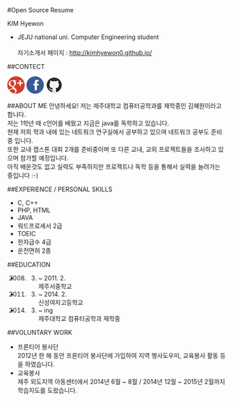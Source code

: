 #Open Source Resume

KIM Hyewon
- JEJU national uni. Computer Engineering student
<br><br>자기소개서 페이지 : http://kimhyewon0.github.io/

##CONTECT

[![Alt text](/image/google_plus.png)](mailto:coope0@gmail.com)
[![Alt text](/image/facebook.png)](http://www.facebook.com/hyewonney)
[![Alt text](/image/github.png)](http://github.com/kimhyewon0/)


##ABOUT ME
안녕하세요! 저는 제주대학교 컴퓨터공학과를 재학중인 김혜원이라고 합니다.<br>
저는 1학년 때 c언어를 배웠고 지금은 java를 독학하고 있습니다. <br>
현재 저희 학과 내에 있는 네트워크 연구실에서 공부하고 있으며 네트워크 공부도 준비중 입니다.<br>
또한 교내 캡스톤 대회 2개를 준비중이며 또 다른 교내, 교외 프로젝트들을 조사하고 있으며 참가할 예정입니다.<br>
아직 배운것도 없고 실력도 부족하지만 프로젝트나 독학 등을 통해서 실력을 늘려가는 중입니다 :-)


##EXPERIENCE / PERSONAL SKILLS
* C, C++
* PHP, HTML
* JAVA
* 워드프로세서 2급
* TOEIC
* 한자급수 4급
* 운전면허 2종


##EDUCATION
* 2008. 3. ~ 2011. 2.<br>
    제주서중학교<br>
* 2011. 3. ~ 2014. 2.<br>
    신성여자고등학교<br>
* 2014. 3. ~ ing<br>
    제주대학교 컴퓨터공학과 재학중



##VOLUNTARY WORK

* 프론티어 봉사단<br>
  2012년 한 해 동안 프론티어 봉사단에 가입하여 지역 행사도우미, 교육봉사 활동 등을 하였습니다.<br>
* 교육봉사<br>
  제주 외도지역 아동센터에서 2014년 6월 ~ 8월 / 2014년 12월 ~ 2015년 2월까지 학습지도를 도왔습니다.
